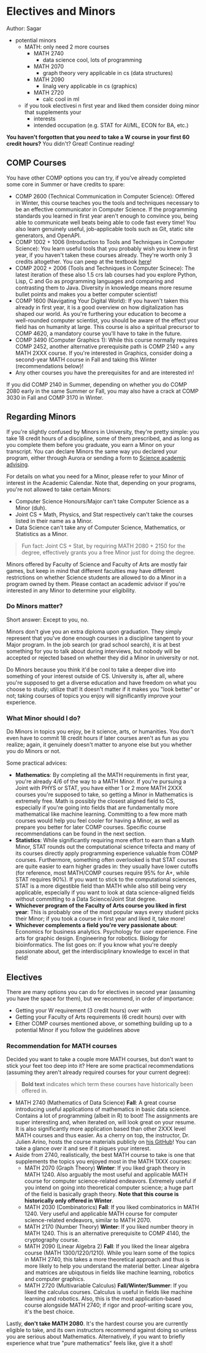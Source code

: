 # Electives and Minors

Author: Sagar

- potential minors
  - MATH: only need 2 more courses
    - MATH 2740
      - data science cool, lots of programming
    - MATH 2070
      - graph theory very applicable in cs (data structures)
    - MATH 2090
      - linalg very applicable in cs (graphics)
    - MATH 2720
      - calc cool in ml
  - if you took electivesi n first year and liked them consider doing minor that supplements your
    - interests
    - intended occupation (e.g. STAT for AI/ML, ECON for BA, etc.)

**You haven't forgotten that you *need* to take a W course in your first 60 credit hours?** You didn't? Great! Continue reading!

## COMP Courses

You have other COMP options you can try, if you've already completed some core in Summer or have credits to spare:

- COMP 2600 (Technical Communication in Computer Science): Offered in Winter, this course teaches you the tools and techniques necessary to be an effective communicator in Computer Science. If the programming standards you learned in first year aren't enough to convince you, being able to communicate well beats being able to code fast every time! You also learn genuinely useful, job-applicable tools such as Git, static site generators, and OpenAPI.
- COMP 1002 + 1006 (Introduction to Tools and Techniques in Computer Science): You learn useful tools that you probably wish you knew in first year, if you haven't taken these courses already. They're worth only 3 credits altogether. You can peep at the textbook [here](https://toolsntechniques.ca/)!
- COMP 2002 + 2006 (Tools and Techniques in Computer Scinece): The latest iteration of these also 1.5 crs lab courses had you explore Python, Lisp, C and Go as programming languages and comparing and contrasting them to Java. Diversity in knowledge means more resume bullet points and makes you a better computer scientist!
- COMP 1600 (Navigating Your Digital World): If you haven't taken this already in first year, it is a good overview on how digitalization has shaped our world. As you're furthering your education to become a well-rounded computer scientist, you should be aware of the effect your field has on humanity at large. This course is also a spiritual precursor to COMP 4620, a mandatory course you'll have to take in the future.
- COMP 3490 (Computer Graphics 1): While this course normally requires COMP 2452, another alternative prerequisite path is COMP 2140 + any MATH 2XXX course. If you're interested in Graphics, consider doing a second-year MATH course in Fall and taking this Winter (recommendations below)!
- Any other courses you have the prerequisites for and are interested in!

If you did COMP 2140 in Summer, depending on whether you do COMP 2080 early in the same Summer or Fall, you may also have a crack at COMP 3030 in Fall and COMP 3170 in Winter.

## Regarding Minors

If you're slightly confused by Minors in University, they're pretty simple: you take 18 credit hours of a discipline, some of them prescribed, and as long as you complete them before you graduate, you earn a Minor on your transcript. You can declare Minors the same way you declared your program, either through Aurora or sending a form to [Science academic advising](https://sci.umanitoba.ca/advising#current-students).

For details on what you need for a Minor, please refer to your Minor of interest in the Academic Calendar. Note that, depending on your programs, you're not allowed to take certain Minors:
- Computer Science Honours/Major can't take Computer Science as a Minor (duh).
- Joint CS + Math, Physics, and Stat respectively can't take the courses listed in their name as a Minor.
- Data Science can't take any of Computer Science, Mathematics, or Statistics as a Minor.

> Fun fact: Joint CS + Stat, by requiring MATH 2080 + 2150 for the degree, effectively grants you a free Minor just for doing the degree.

Minors offered by Faculty of Science and Faculty of Arts are mostly fair games, but keep in mind that different faculties may have different restrictions on whether Science students are allowed to do a Minor in a program owned by them. Please contact an academic advisor if you're interested in any Minor to determine your eligibility.

### Do Minors matter?

Short answer: Except to you, no.

Minors don't give you an extra diploma upon graduation. They simply represent that you've done enough courses in a discipline tangent to your Major program. In the job search (or grad school search), it is at best something for you to talk about during interviews, but nobody will be accepted or rejected based on whether they did a Minor in university or not.

Do Minors because you think it'd be cool to take a deeper dive into something of your interest outside of CS. University is, after all, where you're supposed to get a diverse education and have freedom on what you choose to study; utilize that! It doesn't matter if it makes you "look better" or not; taking courses of topics you enjoy will significantly improve your experience.

### What Minor should I do?

Do Minors in topics you enjoy, be it science, arts, or humanities. You don't even have to commit 18 credit hours if later courses aren't as fun as you realize; again, it genuinely doesn't matter to anyone else but you whether you do Minors or not.

Some practical advices:

- **Mathematics**: By completing all the MATH requirements in first year, you're already 4/6 of the way to a MATH Minor. If you're pursuing a Joint with PHYS or STAT, you have either 1 or 2 more MATH 2XXX courses you're supposed to take, so getting a Minor in Mathematics is extremely free. Math is possibly the closest aligned field to CS, especially if you're going into fields that are fundamentally more mathematical like machine learning. Committing to a few more math courses would help you feel cooler for having a Minor, as well as prepare you better for later COMP courses. Specific course recommendations can be found in the next section.
- **Statistics**: While significantly requiring more effort to earn than a Math Minor, STAT rounds out the computational science trifecta and many of its courses directly apply programming experience valuable from COMP courses. Furthermore, something often overlooked is that STAT courses are quite easier to earn higher grades in: they usually have lower cutoffs (for reference, most MATH/COMP courses require 95% for A+, while STAT requires 90%). If you want to stick to the computational sciences, STAT is a more digestible field than MATH while also still being very applicable, especially if you want to look at data science-aligned fields without committing to a Data Science/Joint Stat degree.
- **Whichever program of the Faculty of Arts course you liked in first year**: This is probably one of the most popular ways every student picks their Minor; if you took a course in first year and liked it, take more!
- **Whichever complements a field you're very passionate about**: Economics for business analytics. Psychology for user experience. Fine arts for graphic design. Engineering for robotics. Biology for bioinformatics. The list goes on: if you know what you're deeply passionate about, get the interdisciplinary knowledge to excel in that field!

## Electives

There are many options you can do for electives in second year (assuming you have the space for them), but we recommend, in order of importance:

- Getting your W requirement (3 credit hours) over with
- Getting your Faculty of Arts requirements (6 credit hours) over with
- Either COMP courses mentioned above, or something building up to a potential Minor if you follow the guidelines above

### Recommendation for MATH courses

Decided you want to take a couple more MATH courses, but don't want to stick your feet too deep into it? Here are some practical recommendations (assuming they aren't already required courses for your current degree):

> **Bold text** indicates which term these courses have historically been offered in.

- MATH 2740 (Mathematics of Data Science) **Fall**: A great course introducing useful applications of mathematics in basic data science. Contains a lot of programming (albeit in R) to boot! The assignments are super interesting and, when iterated on, will look great on your resume. It is also significantly more application based than other 2XXX level MATH courses and thus easier. As a cherry on top, the instructor, Dr. Julien Arino, hosts the course materials publicly on [his GitHub](https://julien-arino.github.io/math-of-data-science/)! You can take a glance over it and see if it piques your interest.
- Aside from 2740, realistically, the best MATH course to take is one that supplements the topics you enjoyed most in the MATH 1XXX courses:
  - MATH 2070 (Graph Theory) **Winter**: If you liked graph theory in MATH 1240. Also arguably the most useful and applicable MATH course for computer science-related endeavors. Extremely useful if you intend on going into theoretical computer science; a huge part of the field is basically graph theory. **Note that this course is historically only offered in Winter**.
  - MATH 2030 (Combinatorics) **Fall**: If you liked combinatorics in MATH 1240. Very useful and applicable MATH course for computer science-related endeavors, similar to MATH 2070.
  - MATH 2170 (Number Theory) **Winter**: If you liked number theory in MATH 1240. This is an alternative prerequisite to COMP 4140, the cryptography course.
  - MATH 2090 (Linear Algebra 2) **Fall**: If you liked the linear algebra course (MATH 1300/1220/1210). While you learn some of the topics in MATH 2740, this takes a more theoretical approach and thus is more likely to help you understand the material better. Linear algebra and matrices are ubiqutous in fields like machine learning, robotics and computer graphics.
  - MATH 2720 (Multivariable Calculus) **Fall/Winter/Summer**: If you liked the calculus courses. Calculus is useful in fields like machine learning and robotics. Also, this is the most application-based course alongside MATH 2740; if rigor and proof-writing scare you, it's the best choice.
 
Lastly, **don't take MATH 2080**. It's the hardest course you are currently eligible to take, and its own instructors recommend against doing so unless you are serious about Mathematics. Alternatively, if you want to briefly experience what true "pure mathematics" feels like, give it a shot!
